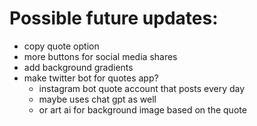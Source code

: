 # Possible future updates:
- copy quote option
- more buttons for social media shares
- add background gradients
- make twitter bot for quotes app?
    * instagram bot quote account that posts every day
    * maybe uses chat gpt as well
    * or art ai for background image based on the quote